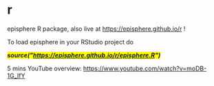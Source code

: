 # r
episphere R package, also live at https://episphere.github.io/r !

To load episphere in your RStudio project do 

<b><i style="background-color:yellow"> source("https://episphere.github.io/r/episphere.R") </i></b>

5 mins YouTube overview: https://www.youtube.com/watch?v=moDB-1G_IfY
